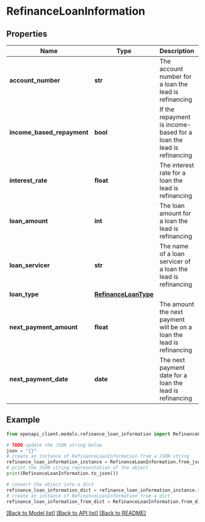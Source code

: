 # RefinanceLoanInformation


## Properties

Name | Type | Description | Notes
------------ | ------------- | ------------- | -------------
**account_number** | **str** | The account number for a loan the lead is refinancing | [optional] 
**income_based_repayment** | **bool** | If the repayment is income-based for a loan the lead is refinancing | [optional] 
**interest_rate** | **float** | The interest rate for a loan the lead is refinancing | [optional] 
**loan_amount** | **int** | The loan amount for a loan the lead is refinancing | [optional] 
**loan_servicer** | **str** | The name of a loan servicer of a loan the lead is refinancing | [optional] 
**loan_type** | [**RefinanceLoanType**](RefinanceLoanType.md) |  | [optional] 
**next_payment_amount** | **float** | The amount the next payment will be on a loan the lead is refinancing | [optional] 
**next_payment_date** | **date** | The next payment date for a loan the lead is refinancing | [optional] 

## Example

```python
from openapi_client.models.refinance_loan_information import RefinanceLoanInformation

# TODO update the JSON string below
json = "{}"
# create an instance of RefinanceLoanInformation from a JSON string
refinance_loan_information_instance = RefinanceLoanInformation.from_json(json)
# print the JSON string representation of the object
print(RefinanceLoanInformation.to_json())

# convert the object into a dict
refinance_loan_information_dict = refinance_loan_information_instance.to_dict()
# create an instance of RefinanceLoanInformation from a dict
refinance_loan_information_from_dict = RefinanceLoanInformation.from_dict(refinance_loan_information_dict)
```
[[Back to Model list]](../README.md#documentation-for-models) [[Back to API list]](../README.md#documentation-for-api-endpoints) [[Back to README]](../README.md)


